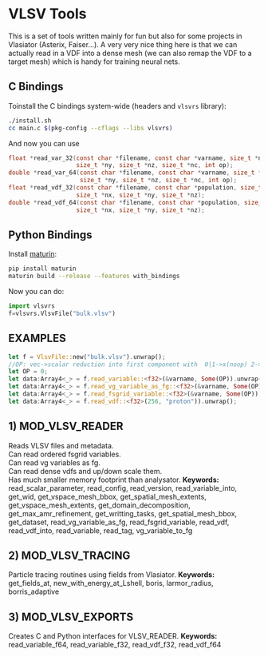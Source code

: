 # VLSV Tools

This is a set of tools written mainly for fun but also for
some projects in Vlasiator (Asterix, Faiser...).
A very very nice thing here is that we can actually read
in a VDF into a dense mesh (we can also remap the VDF to a target mesh)
which is handy for training neural nets.

## C Bindings

Toinstall the C bindings system-wide (headers and `vlsvrs` library):

```bash
./install.sh
cc main.c $(pkg-config --cflags --libs vlsvrs)
```
And now you can use
```c
float *read_var_32(const char *filename, const char *varname, size_t *nx,
                   size_t *ny, size_t *nz, size_t *nc, int op);
double *read_var_64(const char *filename, const char *varname, size_t *nx,
                    size_t *ny, size_t *nz, size_t *nc, int op);
float *read_vdf_32(const char *filename, const char *population, size_t cid,
                   size_t *nx, size_t *ny, size_t *nz);
double *read_vdf_64(const char *filename, const char *population, size_t cid,
                   size_t *nx, size_t *ny, size_t *nz);
```

## Python Bindings
Install [maturin](https://github.com/PyO3/maturin):

```bash
pip install maturin
maturin build --release --features with_bindings
```
Now you can do:
```python
import vlsvrs
f=vlsvrs.VlsvFile("bulk.vlsv")
```

## EXAMPLES
```rust
let f = VlsvFile::new("bulk.vlsv").unwrap();
//OP: vec->scalar reduction into first component with  0|1->x(noop) 2->y 3->z 4->magnitude
let OP = 0;
let data:Array4<_> = f.read_variable::<f32>(&varname, Some(OP)).unwrap()
let data:Array4<_> = f.read_vg_variable_as_fg::<f32>(&varname, Some(OP)).unwrap()
let data:Array4<_> = f.read_fsgrid_variable::<f32>(&varname, Some(OP)).unwrap()
let data:Array4<_> = f.read_vdf::<f32>(256, "proton")).unwrap();
```

## 1) MOD_VLSV_READER
  Reads VLSV files and metadata.  
  Can read ordered fsgrid variables.  
  Can read vg variables as fg.  
  Can read dense vdfs and up/down scale them.  
  Has much smaller memory footprint than analysator.
    **Keywords:**
    read_scalar_parameter, read_config, read_version, read_variable_into, get_wid, get_vspace_mesh_bbox, get_spatial_mesh_extents, get_vspace_mesh_extents, get_domain_decomposition, get_max_amr_refinement, get_writting_tasks, get_spatial_mesh_bbox, get_dataset, read_vg_variable_as_fg, read_fsgrid_variable, read_vdf, read_vdf_into, read_variable, read_tag, vg_variable_to_fg

## 2) MOD_VLSV_TRACING
  Particle tracing routines using fields from Vlasiator.
    **Keywords:**
    get_fields_at, new_with_energy_at_Lshell, boris, larmor_radius, borris_adaptive

## 3) MOD_VLSV_EXPORTS
  Creates C and Python interfaces for VLSV_READER.
    **Keywords:**
    read_variable_f64, read_variable_f32, read_vdf_f32, read_vdf_f64
